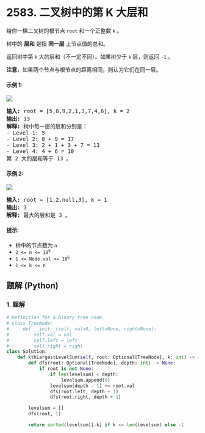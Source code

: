 # 2583. 二叉树中的第 K 大层和
给你一棵二叉树的根节点 `root` 和一个正整数 `k` 。

树中的 **层和** 是指 **同一层** 上节点值的总和。

返回树中第 `k` 大的层和（不一定不同）。如果树少于 `k` 层，则返回 `-1` 。

**注意**，如果两个节点与根节点的距离相同，则认为它们在同一层。

#### 示例 1:
![](https://assets.leetcode.com/uploads/2022/12/14/binaryytreeedrawio-2.png)
<pre>
<strong>输入:</strong> root = [5,8,9,2,1,3,7,4,6], k = 2
<strong>输出:</strong> 13
<strong>解释:</strong> 树中每一层的层和分别是：
- Level 1: 5
- Level 2: 8 + 9 = 17
- Level 3: 2 + 1 + 3 + 7 = 13
- Level 4: 4 + 6 = 10
第 2 大的层和等于 13 。
</pre>

#### 示例 2:
![](https://assets.leetcode.com/uploads/2022/12/14/treedrawio-3.png)
<pre>
<strong>输入:</strong> root = [1,2,null,3], k = 1
<strong>输出:</strong> 3
<strong>解释:</strong> 最大的层和是 3 。
</pre>

#### 提示:
* 树中的节点数为 `n`
* <code>2 <= n <= 10<sup>5</sup></code>
* <code>1 <= Node.val <= 10<sup>6</sup></code>
* `1 <= k <= n`

## 题解 (Python)

### 1. 题解
```Python
# Definition for a binary tree node.
# class TreeNode:
#     def __init__(self, val=0, left=None, right=None):
#         self.val = val
#         self.left = left
#         self.right = right
class Solution:
    def kthLargestLevelSum(self, root: Optional[TreeNode], k: int) -> int:
        def dfs(root: Optional[TreeNode], depth: int) -> None:
            if root is not None:
                if len(levelsum) < depth:
                    levelsum.append(0)
                levelsum[depth - 1] += root.val
                dfs(root.left, depth + 1)
                dfs(root.right, depth + 1)

        levelsum = []
        dfs(root, 1)

        return sorted(levelsum)[-k] if k <= len(levelsum) else -1
```
